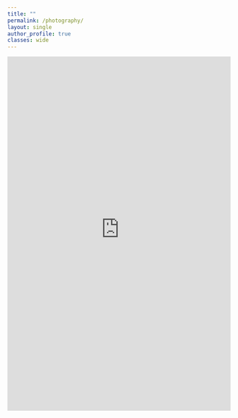 ```yaml
---
title: ""
permalink: /photography/
layout: single
author_profile: true
classes: wide
---
```

<iframe src="https://cameronlai.myportfolio.com/" width="100%" height="800px" frameBorder="0">
</iframe>